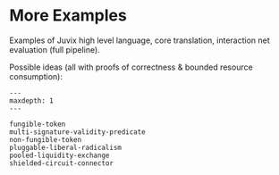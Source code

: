 # More Examples

Examples of Juvix high level language, core translation, interaction net evaluation (full pipeline).

Possible ideas (all with proofs of correctness & bounded resource consumption):

```{toctree}
---
maxdepth: 1
---

fungible-token
multi-signature-validity-predicate
non-fungible-token
pluggable-liberal-radicalism
pooled-liquidity-exchange
shielded-circuit-connector
```